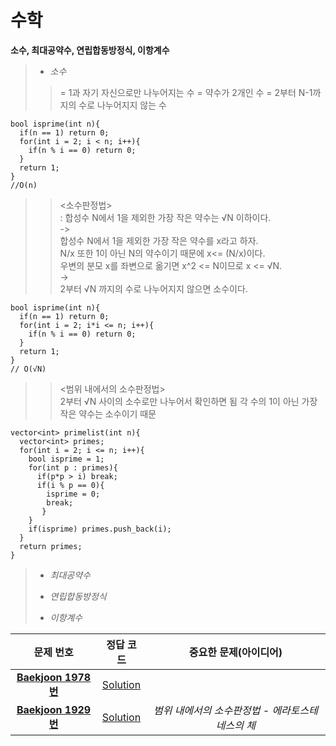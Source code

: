 # 수학   
__소수, 최대공약수, 연립합동방정식, 이항계수__   
>*  _소수_
>> = 1과 자기 자신으로만 나누어지는 수 = 약수가 2개인 수
>> = 2부터 N-1까지의 수로 나누어지지 않는 수
```
bool isprime(int n){
  if(n == 1) return 0;
  for(int i = 2; i < n; i++){
    if(n % i == 0) return 0;
  }
  return 1;
}
//O(n)
```
>> <소수판정법>   
>> : 합성수 N에서 1을 제외한 가장 작은 약수는 √N 이하이다.   
>> ->   
>> 합성수 N에서 1을 제외한 가장 작은 약수를 x라고 하자.   
>> N/x 또한 1이 아닌 N의 약수이기 때문에 x<= (N/x)이다.   
>> 우변의 분모 x를 좌변으로 옮기면 x^2 <= N이므로 x <= √N.   
>> ->   
>> 2부터 √N 까지의 수로 나누어지지 않으면 소수이다.   
```
bool isprime(int n){
  if(n == 1) return 0;
  for(int i = 2; i*i <= n; i++){
    if(n % i == 0) return 0;
  }
  return 1;
}
// O(√N)
```
>> <범위 내에서의 소수판정법>   
>> 2부터 √N 사이의 소수로만 나누어서 확인하면 됨
>> 각 수의 1이 아닌 가장 작은 약수는 소수이기 때문
```
vector<int> primelist(int n){
  vector<int> primes;
  for(int i = 2; i <= n; i++){
    bool isprime = 1;
    for(int p : primes){
      if(p*p > i) break;
      if(i % p == 0){
        isprime = 0;
        break;
       }
    }
    if(isprime) primes.push_back(i);
  }
  return primes;
}
``` 
>*  _최대공약수_
>>  
>*  _연립합동방정식_
>>
>*  _이항계수_
>>  
| 문제 번호 | 정답 코드 |  중요한 문제(아이디어) | 
| :--: | :--: |:--: |
| __[Baekjoon 1978번](https://www.acmicpc.net/problem/1978)__   | [Solution](https://github.com/jhmin-kk99/Algorithm-Study/blob/main/Math/1978.cpp)    | |
| __[Baekjoon 1929번](https://www.acmicpc.net/problem/1929)__   | [Solution](https://github.com/jhmin-kk99/Algorithm-Study/blob/main/Math/1929.cpp)    |_범위 내에서의 소수판정법 - 에라토스테네스의 체_|
